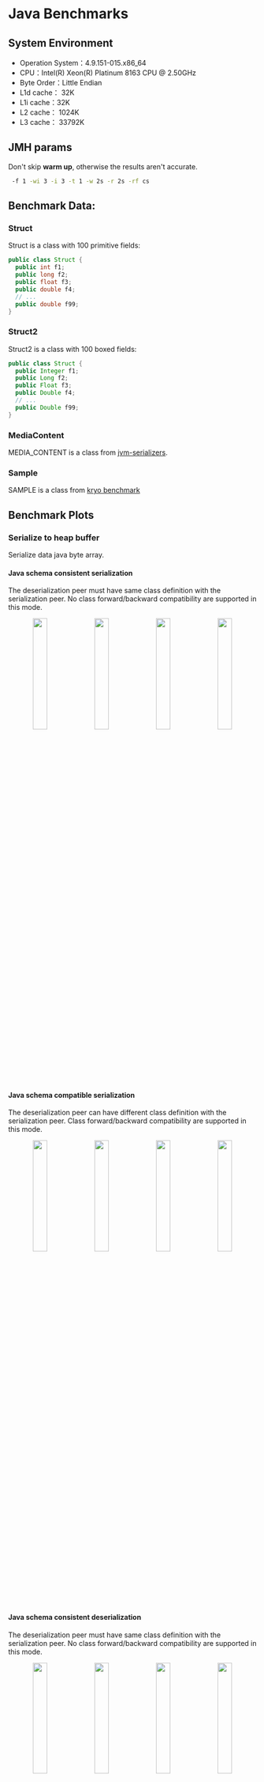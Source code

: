 # Java Benchmarks

## System Environment

- Operation System：4.9.151-015.x86_64
- CPU：Intel(R) Xeon(R) Platinum 8163 CPU @ 2.50GHz
- Byte Order：Little Endian
- L1d cache： 32K
- L1i cache：32K
- L2 cache： 1024K
- L3 cache： 33792K

## JMH params

Don't skip **warm up**, otherwise the results aren't accurate.

```bash
 -f 1 -wi 3 -i 3 -t 1 -w 2s -r 2s -rf cs
```

## Benchmark Data:

### Struct

Struct is a class with 100 primitive fields:

```java
public class Struct {
  public int f1;
  public long f2;
  public float f3;
  public double f4;
  // ...
  public double f99;
}
```

### Struct2

Struct2 is a class with 100 boxed fields:

```java
public class Struct {
  public Integer f1;
  public Long f2;
  public Float f3;
  public Double f4;
  // ...
  public Double f99;
}
```

### MediaContent

MEDIA_CONTENT is a class from [jvm-serializers](https://github.com/eishay/jvm-serializers/blob/master/tpc/src/data/media/MediaContent.java).

### Sample

SAMPLE is a class from [kryo benchmark](https://github.com/EsotericSoftware/kryo/blob/master/benchmarks/src/main/java/com/esotericsoftware/kryo/benchmarks/data/Sample.java)

## Benchmark Plots

### Serialize to heap buffer

Serialize data java byte array.

#### Java schema consistent serialization

The deserialization peer must have same class definition with the serialization peer.
No class forward/backward compatibility are supported in this mode.

<p align="center">
<img width="24%" alt="" src="serialization/bench_serialize_STRUCT_to_array_tps.png">
<img width="24%" alt="" src="serialization/bench_serialize_STRUCT2_to_array_tps.png">
<img width="24%" alt="" src="serialization/bench_serialize_MEDIA_CONTENT_to_array_tps.png">
<img width="24%" alt="" src="serialization/bench_serialize_SAMPLE_to_array_tps.png">
</p>

#### Java schema compatible serialization

The deserialization peer can have different class definition with the serialization peer.
Class forward/backward compatibility are supported in this mode.

<p align="center">
<img width="24%" alt="" src="serialization/bench_serialize_compatible_STRUCT_to_array_tps.png">
<img width="24%" alt="" src="serialization/bench_serialize_compatible_STRUCT2_to_array_tps.png">
<img width="24%" alt="" src="serialization/bench_serialize_compatible_MEDIA_CONTENT_to_array_tps.png">
<img width="24%" alt="" src="serialization/bench_serialize_compatible_SAMPLE_to_array_tps.png">
</p>

#### Java schema consistent deserialization

The deserialization peer must have same class definition with the serialization peer.
No class forward/backward compatibility are supported in this mode.

<p align="center">
<img width="24%" alt="" src="deserialization/bench_deserialize_STRUCT_from_array_tps.png">
<img width="24%" alt="" src="deserialization/bench_deserialize_STRUCT2_from_array_tps.png">
<img width="24%" alt="" src="deserialization/bench_deserialize_MEDIA_CONTENT_from_array_tps.png">
<img width="24%" alt="" src="deserialization/bench_deserialize_SAMPLE_from_array_tps.png">
</p>

#### Java schema compatible deserialization

The deserialization peer can have different class definition with the serialization peer.
Class forward/backward compatibility are supported in this mode.
<p align="center">
<img width="24%" alt="" src="deserialization/bench_deserialize_compatible_STRUCT_from_array_tps.png">
<img width="24%" alt="" src="deserialization/bench_deserialize_compatible_STRUCT2_from_array_tps.png">
<img width="24%" alt="" src="deserialization/bench_deserialize_compatible_MEDIA_CONTENT_from_array_tps.png">
<img width="24%" alt="" src="deserialization/bench_deserialize_compatible_SAMPLE_from_array_tps.png">
</p>

### Off-heap serialization

Serialize data off-heap memory.

#### Java schema consistent serialization

The deserialization peer must have same class definition with the serialization peer.
No class forward/backward compatibility are supported in this mode.
<p align="center">
<img width="24%" alt="" src="serialization/bench_serialize_STRUCT_to_directBuffer_tps.png">
<img width="24%" alt="" src="serialization/bench_serialize_STRUCT2_to_directBuffer_tps.png">
<img width="24%" alt="" src="serialization/bench_serialize_MEDIA_CONTENT_to_directBuffer_tps.png">
<img width="24%" alt="" src="serialization/bench_serialize_compatible_SAMPLE_to_directBuffer_tps.png">
</p>

#### Java schema compatible serialization

The deserialization peer can have different class definition with the serialization peer.
Class forward/backward compatibility are supported in this mode.
<p align="center">
<img width="24%" alt="" src="serialization/bench_serialize_compatible_STRUCT_to_directBuffer_tps.png">
<img width="24%" alt="" src="serialization/bench_serialize_compatible_STRUCT2_to_directBuffer_tps.png">
<img width="24%" alt="" src="serialization/bench_serialize_compatible_MEDIA_CONTENT_to_directBuffer_tps.png">
<img width="24%" alt="" src="serialization/bench_serialize_SAMPLE_to_directBuffer_tps.png">
</p>

#### Java schema consistent deserialization

The deserialization peer must have same class definition with the serialization peer.
No class forward/backward compatibility are supported in this mode.
<p align="center">
<img width="24%" alt="" src="deserialization/bench_deserialize_STRUCT_from_directBuffer_tps.png">
<img width="24%" alt="" src="deserialization/bench_deserialize_STRUCT2_from_directBuffer_tps.png">
<img width="24%" alt="" src="deserialization/bench_deserialize_MEDIA_CONTENT_from_directBuffer_tps.png">
<img width="24%" alt="" src="deserialization/bench_deserialize_SAMPLE_from_directBuffer_tps.png">
</p>

#### Java schema compatible deserialization

The deserialization peer can have different class definition with the serialization peer.
Class forward/backward compatibility are supported in this mode.
<p align="center">
<img width="24%" alt="" src="deserialization/bench_deserialize_compatible_STRUCT_from_directBuffer_tps.png">
<img width="24%" alt="" src="deserialization/bench_deserialize_compatible_STRUCT2_from_directBuffer_tps.png">
<img width="24%" alt="" src="deserialization/bench_deserialize_compatible_MEDIA_CONTENT_from_directBuffer_tps.png">
<img width="24%" alt="" src="deserialization/bench_deserialize_compatible_SAMPLE_from_directBuffer_tps.png">
</p>

### Zero-copy serialization

Note that zero-copy serialization just avoid the copy in serialization, if you send data to other machine, there may be copies.

But if you serialize data between processes on same node and use shared-memory, if the data are in off-heap before serialization, then other processes can read this buffer without any copies.

#### Java zero-copy serialize to heap buffer

<p align="center">
<img width="24%" alt="" src="zerocopy/zero_copy_bench_serialize_BUFFER_to_array_tps.png">
<img width="24%" alt="" src="zerocopy/zero_copy_bench_serialize_BUFFER_to_directBuffer_tps.png">
<img width="24%" alt="" src="zerocopy/zero_copy_bench_serialize_PRIMITIVE_ARRAY_to_array_tps.png">
<img width="24%" alt="" src="zerocopy/zero_copy_bench_serialize_PRIMITIVE_ARRAY_to_directBuffer_tps.png">
</p>

#### Java zero-copy serialize to direct buffer

<p align="center">
<img width="24%" alt="" src="zerocopy/zero_copy_bench_deserialize_BUFFER_from_array_tps.png">
<img width="24%" alt="" src="zerocopy/zero_copy_bench_deserialize_BUFFER_from_directBuffer_tps.png">
<img width="24%" alt="" src="zerocopy/zero_copy_bench_deserialize_PRIMITIVE_ARRAY_from_array_tps.png">
<img width="24%" alt="" src="zerocopy/zero_copy_bench_deserialize_PRIMITIVE_ARRAY_from_directBuffer_tps.png">
</p>

## Benchmark Data

### Java Serialization

| Lib | Benchmark | bufferType | objectType | references | Tps |
| ------- | ------- | ------- | ------- | ------- | ------- |
| Fst | serialize | array | SAMPLE | False | 915907.574306 |
| Fst | serialize | array | SAMPLE | True | 731869.156376 |
| Fst | serialize | array | MEDIA_CONTENT | False | 751892.023189 |
| Fst | serialize | array | MEDIA_CONTENT | True | 583859.907758 |
| Fst | serialize | array | STRUCT | False | 882178.995727 |
| Fst | serialize | array | STRUCT | True | 757753.756691 |
| Fst | serialize | array | STRUCT2 | False | 371762.982661 |
| Fst | serialize | array | STRUCT2 | True | 380638.700267 |
| Fst | serialize | directBuffer | SAMPLE | False | 902302.261168 |
| Fst | serialize | directBuffer | SAMPLE | True | 723614.06677 |
| Fst | serialize | directBuffer | MEDIA_CONTENT | False | 728001.08025 |
| Fst | serialize | directBuffer | MEDIA_CONTENT | True | 595679.580108 |
| Fst | serialize | directBuffer | STRUCT | False | 807847.663261 |
| Fst | serialize | directBuffer | STRUCT | True | 762088.935404 |
| Fst | serialize | directBuffer | STRUCT2 | False | 365317.705376 |
| Fst | serialize | directBuffer | STRUCT2 | True | 370851.880711 |
| Fury | serialize | array | SAMPLE | False | 3570966.469087 |
| Fury | serialize | array | SAMPLE | True | 1767693.83509 |
| Fury | serialize | array | MEDIA_CONTENT | False | 3031642.924542 |
| Fury | serialize | array | MEDIA_CONTENT | True | 2450384.600246 |
| Fury | serialize | array | STRUCT | False | 7501415.56726 |
| Fury | serialize | array | STRUCT | True | 6264439.154428 |
| Fury | serialize | array | STRUCT2 | False | 3586126.623874 |
| Fury | serialize | array | STRUCT2 | True | 3306474.506382 |
| Fury | serialize | directBuffer | SAMPLE | False | 3684487.760591 |
| Fury | serialize | directBuffer | SAMPLE | True | 1826456.709478 |
| Fury | serialize | directBuffer | MEDIA_CONTENT | False | 2479862.129632 |
| Fury | serialize | directBuffer | MEDIA_CONTENT | True | 1938527.588331 |
| Fury | serialize | directBuffer | STRUCT | False | 9834243.243204 |
| Fury | serialize | directBuffer | STRUCT | True | 7551780.823133 |
| Fury | serialize | directBuffer | STRUCT2 | False | 2643155.135327 |
| Fury | serialize | directBuffer | STRUCT2 | True | 2391110.083108 |
| Fury | serialize_compatible | array | SAMPLE | False | 3604596.465625 |
| Fury | serialize_compatible | array | SAMPLE | True | 1619648.337293 |
| Fury | serialize_compatible | array | MEDIA_CONTENT | False | 1679272.036243 |
| Fury | serialize_compatible | array | MEDIA_CONTENT | True | 1406736.538716 |
| Fury | serialize_compatible | array | STRUCT | False | 3530406.108869 |
| Fury | serialize_compatible | array | STRUCT | True | 3293059.098127 |
| Fury | serialize_compatible | array | STRUCT2 | False | 2773368.99768 |
| Fury | serialize_compatible | array | STRUCT2 | True | 2564174.550276 |
| Fury | serialize_compatible | directBuffer | SAMPLE | False | 3484533.218305 |
| Fury | serialize_compatible | directBuffer | SAMPLE | True | 1730824.630648 |
| Fury | serialize_compatible | directBuffer | MEDIA_CONTENT | False | 1710680.937387 |
| Fury | serialize_compatible | directBuffer | MEDIA_CONTENT | True | 1149999.473994 |
| Fury | serialize_compatible | directBuffer | STRUCT | False | 2653169.568374 |
| Fury | serialize_compatible | directBuffer | STRUCT | True | 2393817.762938 |
| Fury | serialize_compatible | directBuffer | STRUCT2 | False | 1912402.937879 |
| Fury | serialize_compatible | directBuffer | STRUCT2 | True | 1848338.968058 |
| Furymetashared | serialize_compatible | array | SAMPLE | False | 4409055.687063 |
| Furymetashared | serialize_compatible | array | SAMPLE | True | 1840705.439334 |
| Furymetashared | serialize_compatible | array | MEDIA_CONTENT | False | 2992488.235281 |
| Furymetashared | serialize_compatible | array | MEDIA_CONTENT | True | 2058738.716953 |
| Furymetashared | serialize_compatible | array | STRUCT | False | 9204444.777172 |
| Furymetashared | serialize_compatible | array | STRUCT | True | 7064625.291374 |
| Furymetashared | serialize_compatible | array | STRUCT2 | False | 2575824.143864 |
| Furymetashared | serialize_compatible | array | STRUCT2 | True | 3543082.528217 |
| Furymetashared | serialize_compatible | directBuffer | SAMPLE | False | 5043538.364886 |
| Furymetashared | serialize_compatible | directBuffer | SAMPLE | True | 1859289.705838 |
| Furymetashared | serialize_compatible | directBuffer | MEDIA_CONTENT | False | 2491443.556971 |
| Furymetashared | serialize_compatible | directBuffer | MEDIA_CONTENT | True | 1804349.244125 |
| Furymetashared | serialize_compatible | directBuffer | STRUCT | False | 11650249.648715 |
| Furymetashared | serialize_compatible | directBuffer | STRUCT | True | 8702412.752357 |
| Furymetashared | serialize_compatible | directBuffer | STRUCT2 | False | 2714748.572448 |
| Furymetashared | serialize_compatible | directBuffer | STRUCT2 | True | 1866073.031851 |
| Hession | serialize | array | SAMPLE | False | 240386.502846 |
| Hession | serialize | array | SAMPLE | True | 192414.014211 |
| Hession | serialize | array | MEDIA_CONTENT | False | 367782.358049 |
| Hession | serialize | array | MEDIA_CONTENT | True | 329427.47068 |
| Hession | serialize | array | STRUCT | False | 258233.998931 |
| Hession | serialize | array | STRUCT | True | 260845.209485 |
| Hession | serialize | array | STRUCT2 | False | 56056.080075 |
| Hession | serialize | array | STRUCT2 | True | 60038.87979 |
| Hession | serialize | directBuffer | SAMPLE | False | 240981.308085 |
| Hession | serialize | directBuffer | SAMPLE | True | 211949.960255 |
| Hession | serialize | directBuffer | MEDIA_CONTENT | False | 372477.13815 |
| Hession | serialize | directBuffer | MEDIA_CONTENT | True | 353376.085025 |
| Hession | serialize | directBuffer | STRUCT | False | 266481.009245 |
| Hession | serialize | directBuffer | STRUCT | True | 261762.594966 |
| Hession | serialize | directBuffer | STRUCT2 | False | 55924.319442 |
| Hession | serialize | directBuffer | STRUCT2 | True | 56674.065604 |
| Hession | serialize_compatible | array | SAMPLE | False | 234454.975158 |
| Hession | serialize_compatible | array | SAMPLE | True | 206174.173039 |
| Hession | serialize_compatible | array | MEDIA_CONTENT | False | 377195.903772 |
| Hession | serialize_compatible | array | MEDIA_CONTENT | True | 351657.879556 |
| Hession | serialize_compatible | array | STRUCT | False | 258650.663523 |
| Hession | serialize_compatible | array | STRUCT | True | 263564.913879 |
| Hession | serialize_compatible | array | STRUCT2 | False | 58509.125342 |
| Hession | serialize_compatible | array | STRUCT2 | True | 55552.977735 |
| Hession | serialize_compatible | directBuffer | SAMPLE | False | 194761.244263 |
| Hession | serialize_compatible | directBuffer | SAMPLE | True | 212840.483308 |
| Hession | serialize_compatible | directBuffer | MEDIA_CONTENT | False | 371729.727192 |
| Hession | serialize_compatible | directBuffer | MEDIA_CONTENT | True | 343834.954942 |
| Hession | serialize_compatible | directBuffer | STRUCT | False | 249241.452137 |
| Hession | serialize_compatible | directBuffer | STRUCT | True | 263623.143601 |
| Hession | serialize_compatible | directBuffer | STRUCT2 | False | 58908.567439 |
| Hession | serialize_compatible | directBuffer | STRUCT2 | True | 55524.373547 |
| Jdk | serialize | array | SAMPLE | False | 118374.836631 |
| Jdk | serialize | array | SAMPLE | True | 119858.140625 |
| Jdk | serialize | array | MEDIA_CONTENT | False | 137989.198821 |
| Jdk | serialize | array | MEDIA_CONTENT | True | 140260.668888 |
| Jdk | serialize | array | STRUCT | False | 155908.24424 |
| Jdk | serialize | array | STRUCT | True | 151258.539369 |
| Jdk | serialize | array | STRUCT2 | False | 36846.049162 |
| Jdk | serialize | array | STRUCT2 | True | 38183.705811 |
| Jdk | serialize | directBuffer | SAMPLE | False | 118273.584257 |
| Jdk | serialize | directBuffer | SAMPLE | True | 108263.040839 |
| Jdk | serialize | directBuffer | MEDIA_CONTENT | False | 138567.623369 |
| Jdk | serialize | directBuffer | MEDIA_CONTENT | True | 140158.67391 |
| Jdk | serialize | directBuffer | STRUCT | False | 154875.908438 |
| Jdk | serialize | directBuffer | STRUCT | True | 156404.686214 |
| Jdk | serialize | directBuffer | STRUCT2 | False | 37444.967981 |
| Jdk | serialize | directBuffer | STRUCT2 | True | 35798.679246 |
| Kryo | serialize | array | SAMPLE | False | 1105365.931217 |
| Kryo | serialize | array | SAMPLE | True | 734215.482491 |
| Kryo | serialize | array | MEDIA_CONTENT | False | 730792.521676 |
| Kryo | serialize | array | MEDIA_CONTENT | True | 445251.084327 |
| Kryo | serialize | array | STRUCT | False | 558194.100861 |
| Kryo | serialize | array | STRUCT | True | 557542.628765 |
| Kryo | serialize | array | STRUCT2 | False | 325172.969175 |
| Kryo | serialize | array | STRUCT2 | True | 259863.332448 |
| Kryo | serialize | directBuffer | SAMPLE | False | 1376560.302168 |
| Kryo | serialize | directBuffer | SAMPLE | True | 932887.968348 |
| Kryo | serialize | directBuffer | MEDIA_CONTENT | False | 608972.51758 |
| Kryo | serialize | directBuffer | MEDIA_CONTENT | True | 359875.473951 |
| Kryo | serialize | directBuffer | STRUCT | False | 1078046.011115 |
| Kryo | serialize | directBuffer | STRUCT | True | 853350.408656 |
| Kryo | serialize | directBuffer | STRUCT2 | False | 355688.882786 |
| Kryo | serialize | directBuffer | STRUCT2 | True | 338960.426033 |
| Kryo | serialize_compatible | array | SAMPLE | False | 378907.663184 |
| Kryo | serialize_compatible | array | SAMPLE | True | 320815.567701 |
| Kryo | serialize_compatible | array | MEDIA_CONTENT | False | 188911.259146 |
| Kryo | serialize_compatible | array | MEDIA_CONTENT | True | 145782.916427 |
| Kryo | serialize_compatible | array | STRUCT | False | 145964.199559 |
| Kryo | serialize_compatible | array | STRUCT | True | 136180.832879 |
| Kryo | serialize_compatible | array | STRUCT2 | False | 125807.748004 |
| Kryo | serialize_compatible | array | STRUCT2 | True | 114983.546343 |
| Kryo | serialize_compatible | directBuffer | SAMPLE | False | 296102.615094 |
| Kryo | serialize_compatible | directBuffer | SAMPLE | True | 276757.392449 |
| Kryo | serialize_compatible | directBuffer | MEDIA_CONTENT | False | 185363.714829 |
| Kryo | serialize_compatible | directBuffer | MEDIA_CONTENT | True | 142836.961878 |
| Kryo | serialize_compatible | directBuffer | STRUCT | False | 106695.800245 |
| Kryo | serialize_compatible | directBuffer | STRUCT | True | 106458.212005 |
| Kryo | serialize_compatible | directBuffer | STRUCT2 | False | 92130.672361 |
| Kryo | serialize_compatible | directBuffer | STRUCT2 | True | 88989.724768 |
| Protostuff | serialize | array | SAMPLE | False | 663272.710783 |
| Protostuff | serialize | array | MEDIA_CONTENT | False | 780618.761219 |
| Protostuff | serialize | array | STRUCT | False | 330975.350403 |
| Protostuff | serialize | array | STRUCT2 | False | 324563.440433 |
| Protostuff | serialize | directBuffer | SAMPLE | False | 693641.589806 |
| Protostuff | serialize | directBuffer | MEDIA_CONTENT | False | 805941.345157 |
| Protostuff | serialize | directBuffer | STRUCT | False | 340262.650047 |
| Protostuff | serialize | directBuffer | STRUCT2 | False | 325093.716261 |
| Fst | deserialize | array | SAMPLE | False | 473409.796491 |
| Fst | deserialize | array | SAMPLE | True | 428315.502365 |
| Fst | deserialize | array | MEDIA_CONTENT | False | 363455.785182 |
| Fst | deserialize | array | MEDIA_CONTENT | True | 304371.728638 |
| Fst | deserialize | array | STRUCT | False | 357887.235311 |
| Fst | deserialize | array | STRUCT | True | 353480.554035 |
| Fst | deserialize | array | STRUCT2 | False | 280131.091068 |
| Fst | deserialize | array | STRUCT2 | True | 260649.308016 |
| Fst | deserialize | directBuffer | SAMPLE | False | 441027.550809 |
| Fst | deserialize | directBuffer | SAMPLE | True | 420523.770904 |
| Fst | deserialize | directBuffer | MEDIA_CONTENT | False | 311691.658687 |
| Fst | deserialize | directBuffer | MEDIA_CONTENT | True | 251820.171513 |
| Fst | deserialize | directBuffer | STRUCT | False | 352441.597147 |
| Fst | deserialize | directBuffer | STRUCT | True | 334574.303484 |
| Fst | deserialize | directBuffer | STRUCT2 | False | 262519.85881 |
| Fst | deserialize | directBuffer | STRUCT2 | True | 234973.637096 |
| Fury | deserialize | array | SAMPLE | False | 2069988.624415 |
| Fury | deserialize | array | SAMPLE | True | 1797942.442313 |
| Fury | deserialize | array | MEDIA_CONTENT | False | 2054066.903469 |
| Fury | deserialize | array | MEDIA_CONTENT | True | 1507767.206603 |
| Fury | deserialize | array | STRUCT | False | 4595230.434552 |
| Fury | deserialize | array | STRUCT | True | 4634753.596131 |
| Fury | deserialize | array | STRUCT2 | False | 1126298.35955 |
| Fury | deserialize | array | STRUCT2 | True | 1046649.083082 |
| Fury | deserialize | directBuffer | SAMPLE | False | 2429791.078395 |
| Fury | deserialize | directBuffer | SAMPLE | True | 1958815.397807 |
| Fury | deserialize | directBuffer | MEDIA_CONTENT | False | 1502746.028159 |
| Fury | deserialize | directBuffer | MEDIA_CONTENT | True | 1290593.975753 |
| Fury | deserialize | directBuffer | STRUCT | False | 5012002.859236 |
| Fury | deserialize | directBuffer | STRUCT | True | 4864329.316938 |
| Fury | deserialize | directBuffer | STRUCT2 | False | 1117586.457565 |
| Fury | deserialize | directBuffer | STRUCT2 | True | 1018277.848128 |
| Fury | deserialize_compatible | array | SAMPLE | False | 2496046.895861 |
| Fury | deserialize_compatible | array | SAMPLE | True | 1834139.395757 |
| Fury | deserialize_compatible | array | MEDIA_CONTENT | False | 1441671.70632 |
| Fury | deserialize_compatible | array | MEDIA_CONTENT | True | 1121136.039627 |
| Fury | deserialize_compatible | array | STRUCT | False | 2110335.039275 |
| Fury | deserialize_compatible | array | STRUCT | True | 2135681.982674 |
| Fury | deserialize_compatible | array | STRUCT2 | False | 849507.176263 |
| Fury | deserialize_compatible | array | STRUCT2 | True | 815120.319155 |
| Fury | deserialize_compatible | directBuffer | SAMPLE | False | 2308111.633661 |
| Fury | deserialize_compatible | directBuffer | SAMPLE | True | 1820490.585648 |
| Fury | deserialize_compatible | directBuffer | MEDIA_CONTENT | False | 1256034.732514 |
| Fury | deserialize_compatible | directBuffer | MEDIA_CONTENT | True | 1054942.751816 |
| Fury | deserialize_compatible | directBuffer | STRUCT | False | 1596464.248141 |
| Fury | deserialize_compatible | directBuffer | STRUCT | True | 1684681.074242 |
| Fury | deserialize_compatible | directBuffer | STRUCT2 | False | 784036.589363 |
| Fury | deserialize_compatible | directBuffer | STRUCT2 | True | 782679.662083 |
| Furymetashared | deserialize_compatible | array | SAMPLE | False | 2485564.396196 |
| Furymetashared | deserialize_compatible | array | SAMPLE | True | 2002938.794909 |
| Furymetashared | deserialize_compatible | array | MEDIA_CONTENT | False | 2479742.810882 |
| Furymetashared | deserialize_compatible | array | MEDIA_CONTENT | True | 1623938.202345 |
| Furymetashared | deserialize_compatible | array | STRUCT | False | 4978833.206806 |
| Furymetashared | deserialize_compatible | array | STRUCT | True | 4807963.88252 |
| Furymetashared | deserialize_compatible | array | STRUCT2 | False | 1201998.142474 |
| Furymetashared | deserialize_compatible | array | STRUCT2 | True | 1058423.614156 |
| Furymetashared | deserialize_compatible | directBuffer | SAMPLE | False | 2489261.533644 |
| Furymetashared | deserialize_compatible | directBuffer | SAMPLE | True | 1927548.827586 |
| Furymetashared | deserialize_compatible | directBuffer | MEDIA_CONTENT | False | 1718098.363961 |
| Furymetashared | deserialize_compatible | directBuffer | MEDIA_CONTENT | True | 1333345.536684 |
| Furymetashared | deserialize_compatible | directBuffer | STRUCT | False | 5149070.65783 |
| Furymetashared | deserialize_compatible | directBuffer | STRUCT | True | 5137500.621288 |
| Furymetashared | deserialize_compatible | directBuffer | STRUCT2 | False | 1131212.586953 |
| Furymetashared | deserialize_compatible | directBuffer | STRUCT2 | True | 1089162.408165 |
| Hession | deserialize | array | SAMPLE | False | 119471.518388 |
| Hession | deserialize | array | SAMPLE | True | 121106.002978 |
| Hession | deserialize | array | MEDIA_CONTENT | False | 118156.072484 |
| Hession | deserialize | array | MEDIA_CONTENT | True | 120016.594171 |
| Hession | deserialize | array | STRUCT | False | 84709.108821 |
| Hession | deserialize | array | STRUCT | True | 91050.370244 |
| Hession | deserialize | array | STRUCT2 | False | 69758.767783 |
| Hession | deserialize | array | STRUCT2 | True | 68616.029248 |
| Hession | deserialize | directBuffer | SAMPLE | False | 117806.916589 |
| Hession | deserialize | directBuffer | SAMPLE | True | 121940.783597 |
| Hession | deserialize | directBuffer | MEDIA_CONTENT | False | 111067.942626 |
| Hession | deserialize | directBuffer | MEDIA_CONTENT | True | 121820.82126 |
| Hession | deserialize | directBuffer | STRUCT | False | 91151.633583 |
| Hession | deserialize | directBuffer | STRUCT | True | 91037.205901 |
| Hession | deserialize | directBuffer | STRUCT2 | False | 66866.108653 |
| Hession | deserialize | directBuffer | STRUCT2 | True | 65338.345185 |
| Hession | deserialize_compatible | array | SAMPLE | False | 121898.105768 |
| Hession | deserialize_compatible | array | SAMPLE | True | 121297.485903 |
| Hession | deserialize_compatible | array | MEDIA_CONTENT | False | 121619.090797 |
| Hession | deserialize_compatible | array | MEDIA_CONTENT | True | 119994.10405 |
| Hession | deserialize_compatible | array | STRUCT | False | 88617.486795 |
| Hession | deserialize_compatible | array | STRUCT | True | 90206.654212 |
| Hession | deserialize_compatible | array | STRUCT2 | False | 63703.763814 |
| Hession | deserialize_compatible | array | STRUCT2 | True | 69521.573119 |
| Hession | deserialize_compatible | directBuffer | SAMPLE | False | 124044.417439 |
| Hession | deserialize_compatible | directBuffer | SAMPLE | True | 120276.449497 |
| Hession | deserialize_compatible | directBuffer | MEDIA_CONTENT | False | 107594.47489 |
| Hession | deserialize_compatible | directBuffer | MEDIA_CONTENT | True | 116531.023438 |
| Hession | deserialize_compatible | directBuffer | STRUCT | False | 89580.561575 |
| Hession | deserialize_compatible | directBuffer | STRUCT | True | 84407.472531 |
| Hession | deserialize_compatible | directBuffer | STRUCT2 | False | 69342.030965 |
| Hession | deserialize_compatible | directBuffer | STRUCT2 | True | 68542.055543 |
| Jdk | deserialize | array | SAMPLE | False | 29309.573998 |
| Jdk | deserialize | array | SAMPLE | True | 27466.003923 |
| Jdk | deserialize | array | MEDIA_CONTENT | False | 38536.250402 |
| Jdk | deserialize | array | MEDIA_CONTENT | True | 38957.19109 |
| Jdk | deserialize | array | STRUCT | False | 29603.066599 |
| Jdk | deserialize | array | STRUCT | True | 29727.744196 |
| Jdk | deserialize | array | STRUCT2 | False | 14888.805111 |
| Jdk | deserialize | array | STRUCT2 | True | 14034.100664 |
| Jdk | deserialize | directBuffer | SAMPLE | False | 28128.457935 |
| Jdk | deserialize | directBuffer | SAMPLE | True | 28241.014735 |
| Jdk | deserialize | directBuffer | MEDIA_CONTENT | False | 40512.632076 |
| Jdk | deserialize | directBuffer | MEDIA_CONTENT | True | 37030.594632 |
| Jdk | deserialize | directBuffer | STRUCT | False | 28717.004518 |
| Jdk | deserialize | directBuffer | STRUCT | True | 29549.998286 |
| Jdk | deserialize | directBuffer | STRUCT2 | False | 14652.043788 |
| Jdk | deserialize | directBuffer | STRUCT2 | True | 14425.886048 |
| Kryo | deserialize | array | SAMPLE | False | 979173.981159 |
| Kryo | deserialize | array | SAMPLE | True | 716438.884369 |
| Kryo | deserialize | array | MEDIA_CONTENT | False | 577631.234369 |
| Kryo | deserialize | array | MEDIA_CONTENT | True | 365530.417232 |
| Kryo | deserialize | array | STRUCT | False | 607750.343557 |
| Kryo | deserialize | array | STRUCT | True | 552802.247807 |
| Kryo | deserialize | array | STRUCT2 | False | 275984.042401 |
| Kryo | deserialize | array | STRUCT2 | True | 242710.554833 |
| Kryo | deserialize | directBuffer | SAMPLE | False | 983538.936801 |
| Kryo | deserialize | directBuffer | SAMPLE | True | 762889.302732 |
| Kryo | deserialize | directBuffer | MEDIA_CONTENT | False | 389473.174523 |
| Kryo | deserialize | directBuffer | MEDIA_CONTENT | True | 306995.240799 |
| Kryo | deserialize | directBuffer | STRUCT | False | 910534.169114 |
| Kryo | deserialize | directBuffer | STRUCT | True | 914404.107564 |
| Kryo | deserialize | directBuffer | STRUCT2 | False | 319247.256793 |
| Kryo | deserialize | directBuffer | STRUCT2 | True | 249105.828416 |
| Kryo | deserialize_compatible | array | SAMPLE | False | 255086.928308 |
| Kryo | deserialize_compatible | array | SAMPLE | True | 238811.99551 |
| Kryo | deserialize_compatible | array | MEDIA_CONTENT | False | 180882.860363 |
| Kryo | deserialize_compatible | array | MEDIA_CONTENT | True | 154311.21154 |
| Kryo | deserialize_compatible | array | STRUCT | False | 78771.635309 |
| Kryo | deserialize_compatible | array | STRUCT | True | 72805.937649 |
| Kryo | deserialize_compatible | array | STRUCT2 | False | 60602.285743 |
| Kryo | deserialize_compatible | array | STRUCT2 | True | 62729.908347 |
| Kryo | deserialize_compatible | directBuffer | SAMPLE | False | 201993.78789 |
| Kryo | deserialize_compatible | directBuffer | SAMPLE | True | 174534.71087 |
| Kryo | deserialize_compatible | directBuffer | MEDIA_CONTENT | False | 134485.1603 |
| Kryo | deserialize_compatible | directBuffer | MEDIA_CONTENT | True | 119311.787329 |
| Kryo | deserialize_compatible | directBuffer | STRUCT | False | 58574.904245 |
| Kryo | deserialize_compatible | directBuffer | STRUCT | True | 60685.320299 |
| Kryo | deserialize_compatible | directBuffer | STRUCT2 | False | 54637.329134 |
| Kryo | deserialize_compatible | directBuffer | STRUCT2 | True | 51761.569591 |
| Protostuff | deserialize | array | SAMPLE | False | 619338.385412 |
| Protostuff | deserialize | array | MEDIA_CONTENT | False | 951662.019963 |
| Protostuff | deserialize | array | STRUCT | False | 517381.168594 |
| Protostuff | deserialize | array | STRUCT2 | False | 416212.973861 |
| Protostuff | deserialize | directBuffer | SAMPLE | False | 624804.978534 |
| Protostuff | deserialize | directBuffer | MEDIA_CONTENT | False | 964664.641598 |
| Protostuff | deserialize | directBuffer | STRUCT | False | 538924.947147 |
| Protostuff | deserialize | directBuffer | STRUCT2 | False | 425523.315814 |

### Java Zero-copy

| Lib | Benchmark | array_size | bufferType | dataType | Tps |
| ------- | ------- | ------- | ------- | ------- | ------- |
| Fst | deserialize | 200 | array | PRIMITIVE_ARRAY | 219333.990504 |
| Fst | deserialize | 200 | array | BUFFER | 657754.887247 |
| Fst | deserialize | 200 | directBuffer | PRIMITIVE_ARRAY | 179604.045774 |
| Fst | deserialize | 200 | directBuffer | BUFFER | 598421.278941 |
| Fst | deserialize | 1000 | array | PRIMITIVE_ARRAY | 53100.903684 |
| Fst | deserialize | 1000 | array | BUFFER | 424147.154601 |
| Fst | deserialize | 1000 | directBuffer | PRIMITIVE_ARRAY | 38572.001768 |
| Fst | deserialize | 1000 | directBuffer | BUFFER | 298929.116572 |
| Fst | deserialize | 5000 | array | PRIMITIVE_ARRAY | 10672.872798 |
| Fst | deserialize | 5000 | array | BUFFER | 136934.604328 |
| Fst | deserialize | 5000 | directBuffer | PRIMITIVE_ARRAY | 8561.694533 |
| Fst | deserialize | 5000 | directBuffer | BUFFER | 77950.612503 |
| Fst | serialize | 200 | array | PRIMITIVE_ARRAY | 313986.053417 |
| Fst | serialize | 200 | array | BUFFER | 2400193.240466 |
| Fst | serialize | 200 | directBuffer | PRIMITIVE_ARRAY | 294132.218623 |
| Fst | serialize | 200 | directBuffer | BUFFER | 2482550.111756 |
| Fst | serialize | 1000 | array | PRIMITIVE_ARRAY | 67209.107012 |
| Fst | serialize | 1000 | array | BUFFER | 1805557.47781 |
| Fst | serialize | 1000 | directBuffer | PRIMITIVE_ARRAY | 66108.014324 |
| Fst | serialize | 1000 | directBuffer | BUFFER | 1644789.42701 |
| Fst | serialize | 5000 | array | PRIMITIVE_ARRAY | 14997.400124 |
| Fst | serialize | 5000 | array | BUFFER | 811029.402136 |
| Fst | serialize | 5000 | directBuffer | PRIMITIVE_ARRAY | 15000.378818 |
| Fst | serialize | 5000 | directBuffer | BUFFER | 477148.54085 |
| Fury | deserialize | 200 | array | PRIMITIVE_ARRAY | 986136.067809 |
| Fury | deserialize | 200 | array | BUFFER | 3302149.383135 |
| Fury | deserialize | 200 | directBuffer | PRIMITIVE_ARRAY | 991807.969328 |
| Fury | deserialize | 200 | directBuffer | BUFFER | 3113115.471758 |
| Fury | deserialize | 1000 | array | PRIMITIVE_ARRAY | 205671.992736 |
| Fury | deserialize | 1000 | array | BUFFER | 2831942.848999 |
| Fury | deserialize | 1000 | directBuffer | PRIMITIVE_ARRAY | 202475.242341 |
| Fury | deserialize | 1000 | directBuffer | BUFFER | 3397690.327371 |
| Fury | deserialize | 5000 | array | PRIMITIVE_ARRAY | 40312.590172 |
| Fury | deserialize | 5000 | array | BUFFER | 3296658.120035 |
| Fury | deserialize | 5000 | directBuffer | PRIMITIVE_ARRAY | 40413.743717 |
| Fury | deserialize | 5000 | directBuffer | BUFFER | 3284441.570594 |
| Fury | serialize | 200 | array | PRIMITIVE_ARRAY | 8297232.942927 |
| Fury | serialize | 200 | array | BUFFER | 5123572.914045 |
| Fury | serialize | 200 | directBuffer | PRIMITIVE_ARRAY | 8335248.350301 |
| Fury | serialize | 200 | directBuffer | BUFFER | 5400346.890126 |
| Fury | serialize | 1000 | array | PRIMITIVE_ARRAY | 8772856.921028 |
| Fury | serialize | 1000 | array | BUFFER | 4979590.929127 |
| Fury | serialize | 1000 | directBuffer | PRIMITIVE_ARRAY | 8207563.785251 |
| Fury | serialize | 1000 | directBuffer | BUFFER | 5376191.775007 |
| Fury | serialize | 5000 | array | PRIMITIVE_ARRAY | 8027439.580246 |
| Fury | serialize | 5000 | array | BUFFER | 5018916.32477 |
| Fury | serialize | 5000 | directBuffer | PRIMITIVE_ARRAY | 7695981.988316 |
| Fury | serialize | 5000 | directBuffer | BUFFER | 5330897.68296 |
| Kryo | deserialize | 200 | array | PRIMITIVE_ARRAY | 146675.360652 |
| Kryo | deserialize | 200 | array | BUFFER | 1296284.78772 |
| Kryo | deserialize | 200 | directBuffer | PRIMITIVE_ARRAY | 518713.299424 |
| Kryo | deserialize | 200 | directBuffer | BUFFER | 1004844.498712 |
| Kryo | deserialize | 1000 | array | PRIMITIVE_ARRAY | 30409.835023 |
| Kryo | deserialize | 1000 | array | BUFFER | 721266.54113 |
| Kryo | deserialize | 1000 | directBuffer | PRIMITIVE_ARRAY | 112132.004609 |
| Kryo | deserialize | 1000 | directBuffer | BUFFER | 592972.713203 |
| Kryo | deserialize | 5000 | array | PRIMITIVE_ARRAY | 6124.351248 |
| Kryo | deserialize | 5000 | array | BUFFER | 147251.846111 |
| Kryo | deserialize | 5000 | directBuffer | PRIMITIVE_ARRAY | 21826.04041 |
| Kryo | deserialize | 5000 | directBuffer | BUFFER | 148614.476829 |
| Kryo | serialize | 200 | array | PRIMITIVE_ARRAY | 147342.606262 |
| Kryo | serialize | 200 | array | BUFFER | 1985187.977633 |
| Kryo | serialize | 200 | directBuffer | PRIMITIVE_ARRAY | 972683.763633 |
| Kryo | serialize | 200 | directBuffer | BUFFER | 1739454.51977 |
| Kryo | serialize | 1000 | array | PRIMITIVE_ARRAY | 31395.721514 |
| Kryo | serialize | 1000 | array | BUFFER | 1616159.67123 |
| Kryo | serialize | 1000 | directBuffer | PRIMITIVE_ARRAY | 209183.090868 |
| Kryo | serialize | 1000 | directBuffer | BUFFER | 1377272.56851 |
| Kryo | serialize | 5000 | array | PRIMITIVE_ARRAY | 6248.006967 |
| Kryo | serialize | 5000 | array | BUFFER | 711287.533377 |
| Kryo | serialize | 5000 | directBuffer | PRIMITIVE_ARRAY | 43565.678616 |
| Kryo | serialize | 5000 | directBuffer | BUFFER | 707092.956534 |
